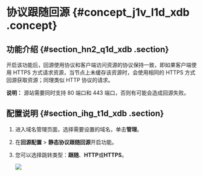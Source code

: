 # 协议跟随回源 {#concept_j1v_l1d_xdb .concept}

## 功能介绍 {#section_hn2_q1d_xdb .section}

开启该功能后，回源使用协议和客户端访问资源的协议保持一致，即如果客户端使用 HTTPS 方式请求资源，当节点上未缓存该资源时，会使用相同的 HTTPS 方式回源获取资源；同理类似 HTTP 协议的请求。

**说明：** 源站需要同时支持 80 端口和 443 端口，否则有可能会造成回源失败。

## 配置说明 {#section_ihg_t1d_xdb .section}

1.  进入域名管理页面，选择需要设置的域名，单击**管理**。
2.  在**回源配置** \> **静态协议跟随回源**开启功能。
3.  您可以选择跳转类型：**跟随**、**HTTP**或**HTTPS**。

    ![](http://static-aliyun-doc.oss-cn-hangzhou.aliyuncs.com/assets/img/5144/3343_zh-CN.png)


